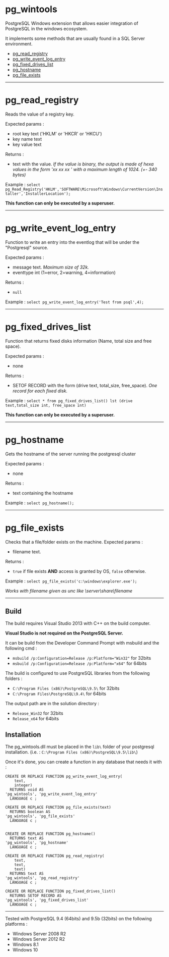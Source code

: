 # pg_wintools #

PostgreSQL Windows extension that allows easier integration of PostgreSQL in the windows ecosystem.

It implements some methods that are usually found in a SQL Server environment.

- [pg_read_registry](#pg_read_registry)
- [pg_write_event_log_entry](#pg_write_event_log_entry)
- [pg_fixed_drives_list](#pg_fixed_drives_list)
- [pg_hostname](#pg_hostname)
- [pg_file_exists](#pg_file_exists)

______________________________________________________
<a name="pg_read_registry"></a>
pg_read_registry
================
Reads the value of a registry key.

Expected params :

- root key text ('HKLM' or 'HKCR' or 'HKCU')
- key name text
- key value text

 Returns : 

- text with the value. 
 *If the value is binary, the output is made of hexa values in the form 'xx xx xx ' with 
 a maximum length of 1024. (+- 340 bytes)*

 Example :
 ```select pg_Read_Registry('HKLM','SOFTWARE\Microsoft\Windows\CurrentVersion\Installer','InstallerLocation');```

**This function can only be executed by a superuser.**

----
<a name="pg_write_event_log_entry"></a>
pg_write_event_log_entry
========================
Function to write an entry into the eventlog that will be under the "Postgresql" source.

Expected params :

- message text. *Maximum size of 32k.*
- eventtype int (1=error, 2=warning, 4=information)

Returns : 

- ```null```

 Example : ```select pg_write_event_log_entry('Test from psql',4);```



----
<a name="pg_fixed_drives_list"></a>
pg_fixed_drives_list
========================
Function that returns fixed disks information (Name, total size and free space).

Expected params :
 
- none

Returns : 

- SETOF RECORD with the form (drive text, total_size, free_space). 
*One record for each fixed disk.*
 
Example :
```select * from pg_fixed_drives_list() lst (drive text,total_size int, free_space int)```

**This function can only be executed by a superuser.**

----
<a name="pg_hostname"></a>
pg_hostname
==============
Gets the hostname of the server running the postgresql cluster

Expected params : 

- none

Returns : 

- text containing the hostname

Example :
	```select pg_hostname();```

----

<a name="pg_file_exists"></a>
pg_file_exists
==============
Checks that a file/folder exists on the machine.
Expected params :

 - filename text. 

Returns : 

- ```true``` if file exists **AND** access is granted by OS, ```false``` otherwise.

 Example : 
 ```select pg_file_exists('c:\windows\explorer.exe');```

*Works with filename given as unc like \\server\share\filename*

________________________________________________

Build
-----
The build requires Visual Studio 2013 with C++ on the build computer.

**Visual Studio is not required on the PostgreSQL Server.**

It can be build from the Developer Command Prompt with msbuild and the following cmd :

- ```msbuild /p:Configuration=Release /p:Platform="Win32"``` for 32bits
- ```msbuild /p:Configuration=Release /p:Platform="x64"``` for 64bits

The build is configured to use PostgreSQL libraries from the following folders :

- ```C:\Program Files (x86)\PostgreSQL\9.5\``` for 32bits
- ```C:\Program Files\PostgreSQL\9.4\``` for 64bits

The output path are in the solution directory :

- ```Release_Win32``` for 32bits
- ```Release_x64``` for 64bits


Installation
------------
The pg_wintools.dll must be placed in the ```lib\``` folder of your postgresql installation.
(i.e. : ```C:\Program Files (x86)\PostgreSQL\9.5\lib\```)

Once it's done, you can create a function in any database that needs it with :

```
CREATE OR REPLACE FUNCTION pg_write_event_log_entry(
    text,
    integer)
  RETURNS void AS
'pg_wintools', 'pg_write_event_log_entry'
  LANGUAGE c ;

CREATE OR REPLACE FUNCTION pg_file_exists(text)
  RETURNS boolean AS
'pg_wintools', 'pg_file_exists'
  LANGUAGE c ;


CREATE OR REPLACE FUNCTION pg_hostname()
  RETURNS text AS
'pg_wintools', 'pg_hostname'
  LANGUAGE c ;

CREATE OR REPLACE FUNCTION pg_read_registry(
    text,
    text,
	text)
  RETURNS text AS
'pg_wintools', 'pg_read_registry'
  LANGUAGE c ;
  
CREATE OR REPLACE FUNCTION pg_fixed_drives_list()
  RETURNS SETOF RECORD AS
'pg_wintools', 'pg_fixed_drives_list'
  LANGUAGE c ;

```

----
Tested with PostgreSQL 9.4 (64bits) and 9.5b (32bits) on the following platforms :

- Windows Server 2008 R2
- Windows Server 2012 R2	
- Windows 8.1		
- Windows 10	
 